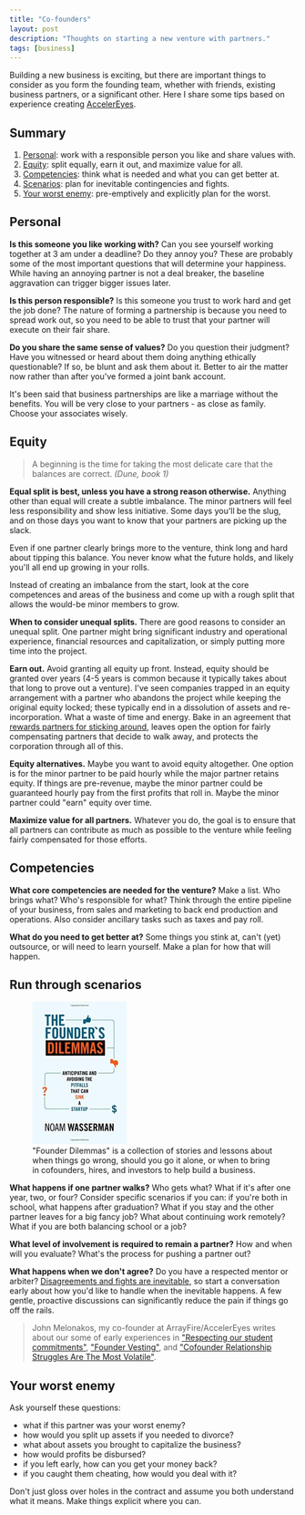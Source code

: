 ```yaml
---
title: "Co-founders"
layout: post
description: "Thoughts on starting a new venture with partners."
tags: [business]
---
```


Building a new business is exciting, but there are important things to
consider as you form the founding team, whether with friends, existing
business partners, or a significant other. Here I share some tips based on
experience creating [AccelerEyes](//arrayfire.com).

## Summary

1. <a href="#personal">Personal</a>: work with a responsible person you like
   and share values with.
2. <a href="#equity">Equity</a>: split equally, earn it out, and maximize
   value for all.
3. <a href="#competencies">Competencies</a>: think what is needed and what you
   can get better at.
4. <a href="#run-through-scenarios">Scenarios</a>: plan for inevitable
   contingencies and fights.
5. <a href="#your-worst-enemy">Your worst enemy</a>: pre-emptively and
   explicitly plan for the worst.

## Personal

**Is this someone you like working with?** Can you see yourself working
together at 3 am under a deadline?  Do they annoy you?  These are probably
some of the most important questions that will determine your happiness.
While having an annoying partner is not a deal breaker, the baseline
aggravation can trigger bigger issues later.

**Is this person responsible?** Is this someone you trust to work hard and get
the job done?  The nature of forming a partnership is because you need to
spread work out, so you need to be able to trust that your partner will
execute on their fair share.

**Do you share the same sense of values?** Do you question their judgment?
Have you witnessed or heard about them doing anything ethically questionable?
If so, be blunt and ask them about it.  Better to air the matter now rather
than after you've formed a joint bank account.

It's been said that business partnerships are like a marriage without the
benefits.  You will be very close to your partners - as close as family.
Choose your associates wisely.


## Equity

> A beginning is the time for taking the most delicate care that the balances
> are correct.  *(Dune, book 1)*

**Equal split is best, unless you have a strong reason otherwise.** Anything
other than equal will create a subtle imbalance.  The minor partners will feel
less responsibility and show less initiative. Some days you'll be the slug,
and on those days you want to know that your partners are picking up the
slack.

Even if one partner clearly brings more to the venture, think long and hard
about tipping this balance.  You never know what the future holds, and likely
you'll all end up growing in your rolls.

Instead of creating an imbalance from the start, look at the core competences
and areas of the business and come up with a rough split that allows the
would-be minor members to grow.

**When to consider unequal splits.** There are good reasons to consider an
unequal split.  One partner might bring significant industry and operational
experience, financial resources and capitalization, or simply putting more
time into the project.

**Earn out.** Avoid granting all equity up front.  Instead, equity should be
granted over years (4-5 years is common because it typically takes about that
long to prove out a venture).  I've seen companies trapped in an equity
arrangement with a partner who abandons the project while keeping the original
equity locked; these typically end in a dissolution of assets and
re-incorporation.  What a waste of time and energy.  Bake in an agreement that
[rewards partners for sticking around][vesting], leaves open the option for
fairly compensating partners that decide to walk away, and protects the
corporation through all of this.

**Equity alternatives.** Maybe you want to avoid equity altogether.  One
option is for the minor partner to be paid hourly while the major partner
retains equity.  If things are pre-revenue, maybe the minor partner could be
guaranteed hourly pay from the first profits that roll in.  Maybe the minor
partner could "earn" equity over time.

**Maximize value for all partners.** Whatever you do, the goal is to ensure
that all partners can contribute as much as possible to the venture while
feeling fairly compensated for those efforts.




## Competencies

**What core competencies are needed for the venture?** Make a list.  Who
brings what?  Who's responsible for what?  Think through the entire pipeline
of your business, from sales and marketing to back end production and
operations.  Also consider ancillary tasks such as taxes and pay roll.

**What do you need to get better at?** Some things you stink at, can't (yet)
outsource, or will need to learn yourself.  Make a plan for how that will
happen.



## Run through scenarios

<figure class="thumb">
  <a href="http://amzn.to/1WS3Ck2"><img src="/images/founder-dilemmas.jpg"></a>

  <figcaption>"Founder Dilemmas" is a collection of stories and lessons about
  when things go wrong, should you go it alone, or when to bring in
  cofounders, hires, and investors to help build a business.</figcaption>

</figure>

**What happens if one partner walks?** Who gets what?  What if it's after one
year, two, or four?  Consider specific scenarios if you can: if you're both in
school, what happens after graduation?  What if you stay and the other partner
leaves for a big fancy job?  What about continuing work remotely?  What if
you are both balancing school or a job?

**What level of involvement is required to remain a partner?** How and when
will you evaluate?  What's the process for pushing a partner out?

**What happens when we don't agree?** Do you have a respected mentor or
arbiter?  [Disagreements and fights are inevitable][aaronkharris], so start a
conversation early about how you'd like to handle when the inevitable happens.
A few gentle, proactive discussions can significantly reduce the pain if things go off the rails.

> John Melonakos, my co-founder at ArrayFire/AccelerEyes writes about our some
> of early experiences in ["Respecting our student commitments"][students],
> ["Founder Vesting"][vesting], and
> ["Cofounder Relationship Struggles Are The Most Volatile"][volatile].

  [volatile]: http://notonlyluck.com/2014/05/30/cofounder-relationship-struggles-are-the-most-volatile/
  [students]: http://notonlyluck.com/2014/05/21/respecting-our-student-commitments/
  [vesting]: http://notonlyluck.com/2014/05/21/founder-vesting/



## Your worst enemy

Ask yourself these questions:

+ what if this partner was your worst enemy?
+ how would you split up assets if you needed to divorce?
+ what about assets you brought to capitalize the business?
+ how would profits be disbursed?
+ if you left early, how can you get your money back?
+ if you caught them cheating, how would you deal with it?

Don't just gloss over holes in the contract and assume you both understand
what it means.  Make things explicit where you can.



[aaronkharris]: http://www.aaronkharris.com/cofounder-management
